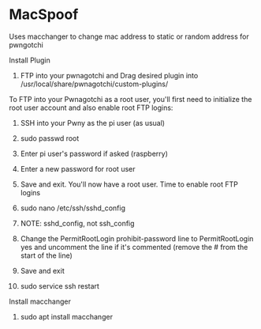 # MacSpoof
Uses macchanger to change mac address to static or random address for pwngotchi

  Install Plugin

1. FTP into your pwnagotchi and Drag desired plugin into /usr/local/share/pwnagotchi/custom-plugins/

To FTP into your Pwnagotchi as a root user, you'll first need to initialize the root user account and also enable root FTP logins:

1. SSH into your Pwny as the pi user (as usual)
2. sudo passwd root
3. Enter pi user's password if asked (raspberry)
4. Enter a new password for root user
5. Save and exit. You'll now have a root user. Time to enable root FTP logins
6. sudo nano /etc/ssh/sshd_config
7. NOTE: sshd_config, not ssh_config

8. Change the PermitRootLogin prohibit-password line to PermitRootLogin yes and uncomment the line if it's commented (remove the # from the start of the line)
9. Save and exit
10. sudo service ssh restart

  Install macchanger
1. sudo apt install macchanger


